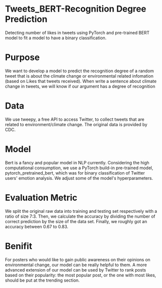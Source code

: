 # Tweets_BERT-Recognition Degree Prediction
Detecting number of likes in tweets using PyTorch and pre-trained BERT model to fit a model to have a binary classification.
# Purpose
We want to develop a model to predict the recognition degree of a random tweet that is about the climate change or environmental related  infomation (based on Likes that tweets received). When  write a sentence about climate change in tweets, we will know if our argument has a degree of recognition
# Data
We use tweepy, a free API to access Twitter, to collect tweets that are related to environment/climate change. The original data is provided by CDC.  
# Model
Bert is a fancy and popular model in NLP currently. Considering the high computational consumption, we use a PyTorch build-in pre-trained model, pytorch_pretrained_bert, which was for binary classification of Twitter users' emotion analysis. We adjust some of the model's hyperparameters. 
# Evaluation Metric
We split the original raw data into training and testing set respectively with a ratio of size 7:3. Then, we calculate the accuracy by dividing the number of correct prediction by the size of the data set. Finally, we roughly got an accuracy between 0.67 to 0.83.
# Benifit  
For posters who would like to gain public awareness on their opinions on environmental change, our model can be really helpful to them. A more advanced extension of our model can be used by Twitter to rank posts based on their popularity: the most popular post, or the one with most likes, should be put at the trending section.
